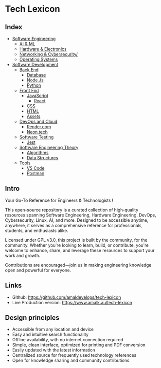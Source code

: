 # Tech Lexicon

## Index

- [Software Engineering](./computer-engineering/README.md)
  - [AI & ML](./computer-engineering/ai-ml/)
  - [Hardware & Electronics](./computer-engineering/hardware-electronics/)
  - [Networking & Cybersecurity/](./computer-engineering/networking-cybersecurity/)
  - [Operating Systems](./computer-engineering/operating-systems/)
- [Software Development](./software-development/README.md)
  - [Back End](./software-development/backend/)
    - [Database](./software-development/backend/database/)
    - [Node.Js](./software-development/backend/nodejs/)
    - [Python](./software-development/backend/python/)
  - [Front End](./software-development/frontend/)
    - [JavaScript](./software-development/frontend/javascript/)
      - [React](./software-development/frontend/javascript/react/)
    - [CSS](./software-development/frontend/css/)
    - [HTML](./software-development/frontend/html/)
    - [Assets](./software-development/frontend/assets/)
  - [DevOps and Cloud](./software-development/devops-cloud/)
    - [Render.com](./software-development/devops-cloud/cloud-providers/render-com.md)
    - [Neon.tech](./software-development/devops-cloud/cloud-providers/neon-tech.md)
  - [Software Testing](./software-development/testing/)
    - [Jest](./software-development/testing/jest/)
  - [Software Engineering Theory](./software-development/theory/)
    - [Algorithms](./software-development/theory/algorithms/)
    - [Data Structures](./software-development/theory/data-structures/)
  - [Tools](./software-development/tools/)
    - [VS Code](./software-development/tools/vscode/)
    - [Postman](./software-development/tools/postman.md)

## Intro

Your Go-To Reference for Engineers & Technologists !

This open-source repository is a curated collection of high-quality resources spanning Software Engineering, Hardware Engineering, DevOps, Cybersecurity, Linux, AI, and more. Designed to be accessible anytime, anywhere, it serves as a comprehensive reference for professionals, students, and enthusiasts alike.

Licensed under GPL v3.0, this project is built by the community, for the community. Whether you're looking to learn, build, or contribute, you're welcome to enhance, share, and leverage these resources to support your work and growth.

Contributions are encouraged—join us in making engineering knowledge open and powerful for everyone.

## Links

- Github: https://github.com/amaldevelops/tech-lexicon
- Live Production version: https://www.amalk.au/tech-lexicon

## Design principles

- Accessible from any location and device
- Easy and intuitive search functionality
- Offline availability, with no internet connection required
- Simple, clean interface, optimized for printing and PDF conversion
- Easily updated with the latest information
- Centralized source for frequently used technology references
- Open for knowledge sharing and community contributions
